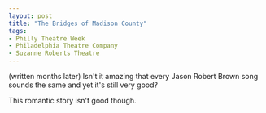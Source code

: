 ```yaml
---
layout: post
title: "The Bridges of Madison County"
tags:
- Philly Theatre Week
- Philadelphia Theatre Company
- Suzanne Roberts Theatre
---
```

(written months later)
Isn't it amazing that every Jason Robert Brown song sounds the same and yet it's still very good?

This romantic story isn't good though.
